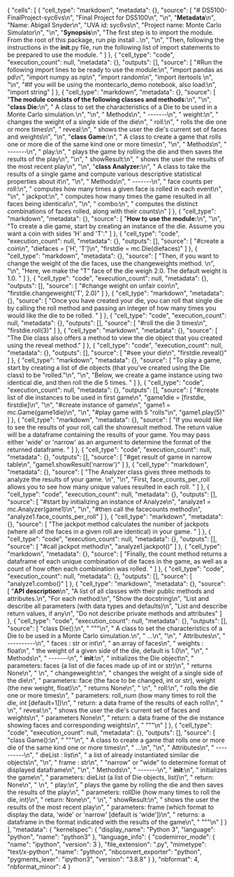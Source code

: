 {
 "cells": [
  {
   "cell_type": "markdown",
   "metadata": {},
   "source": [
    "# DS5100-FinalProject-syc6vs\n",
    "Final Project for DS5100\n",
    "\n",
    "**Metadata**\n",
    "Name: Abigail Snyder\n",
    "UVA id: syc6vs\n",
    "Project name: Monte Carlo Simulator\n",
    "\n",
    "**Synopsis**\n",
    "The first step is to import the module. From the root of this package, run pip install ..\n",
    "\n",
    "Then, following the instructions in the __init__.py file, run the following list of import statements to be prepared to use the module. "
   ]
  },
  {
   "cell_type": "code",
   "execution_count": null,
   "metadata": {},
   "outputs": [],
   "source": [
    "#Run the following import lines to be ready to use the module:\n",
    "import pandas as pd\n",
    "import numpy as np\n",
    "import random\n",
    "import itertools \n",
    "\n",
    "#If you will be using the montecarlo_demo notebook, also load:\n",
    "import string"
   ]
  },
  {
   "cell_type": "markdown",
   "metadata": {},
   "source": [
    "**The module consists of the following classes and methods:**\n",
    "\n",
    "****class Die:****\n",
    "    A class to set the characteristics of a Die to be used in a Monte Carlo simulation.\n",
    "\n",
    "    Methods\n",
    "    -------\n",
    "    weight:\n",
    "        changes the weight of a single side of the die\n",
    "    roll:\n",
    "        rolls the die one or more times\n",
    "    reveal:\n",
    "        shows the user the die's current set of faces and weights\n",
    "\n",
    "****class Game:****\n",
    "    A class to create a game that rolls one or more die of the same kind one or more times\n",
    "\n",
    "    Methods\n",
    "    -------\n",
    "    play:\n",
    "        plays the game by rolling the die and then saves the results of the play\n",
    "\n",
    "    showResult:\n",
    "        shows the user the results of the most recent play\n",
    "\n",
    "****class Analyzer:****\n",
    "    A class to take the results of a single game and compute various descriptive statistical properties about it\n",
    "\n",
    "    Methods\n",
    "    -------\n",
    "    face counts per roll:\n",
    "        computes how many times a given face is rolled in each event\n",
    "\n",
    "    jackpot:\n",
    "        computes how many times the game resulted in all faces being identical\n",
    "\n",
    "    combo:\n",
    "        computes the distinct combinations of faces rolled, along with their counts\n"
   ]
  },
  {
   "cell_type": "markdown",
   "metadata": {},
   "source": [
    "**How to use the module:**\n",
    "\n",
    "To create a die game, start by creating an instance of the die. Assume you want a coin with sides 'H' and 'T':"
   ]
  },
  {
   "cell_type": "code",
   "execution_count": null,
   "metadata": {},
   "outputs": [],
   "source": [
    "#create a coin\n",
    "diefaces = ['H', 'T']\n",
    "firstdie = mc.Die(diefaces)"
   ]
  },
  {
   "cell_type": "markdown",
   "metadata": {},
   "source": [
    "Then, if you want to change the weight of the die faces, use the changeweights method. \n",
    "\n",
    "Here, we make the \"T\" face of the die weigh 2.0. The default weight is 1.0. "
   ]
  },
  {
   "cell_type": "code",
   "execution_count": null,
   "metadata": {},
   "outputs": [],
   "source": [
    "#change weight on unfair coin\n",
    "firstdie.changeweight('T', 2.0)"
   ]
  },
  {
   "cell_type": "markdown",
   "metadata": {},
   "source": [
    "Once you have created your die, you can roll that single die by calling the roll method and passing an integer of how many times you would like the die to be rolled. "
   ]
  },
  {
   "cell_type": "code",
   "execution_count": null,
   "metadata": {},
   "outputs": [],
   "source": [
    "#roll the die 3 times\n",
    "firstdie.roll(3)"
   ]
  },
  {
   "cell_type": "markdown",
   "metadata": {},
   "source": [
    "The Die class also offers a method to view the die object that you created using the reveal method."
   ]
  },
  {
   "cell_type": "code",
   "execution_count": null,
   "metadata": {},
   "outputs": [],
   "source": [
    "#see your die\n",
    "firstdie.reveal()"
   ]
  },
  {
   "cell_type": "markdown",
   "metadata": {},
   "source": [
    "To play a game, start by creating a list of die objects (that you've created using the Die class) to be \"rolled.\"\n",
    "\n",
    "Below, we create a game instance using two identical die, and then roll the die 5 times. "
   ]
  },
  {
   "cell_type": "code",
   "execution_count": null,
   "metadata": {},
   "outputs": [],
   "source": [
    "#create list of die instances to be used in first game\n",
    "game1die = [firstdie, firstdie]\n",
    "\n",
    "#create instance of game\n",
    "game1 = mc.Game(game1die)\n",
    "\n",
    "#play game with 5 \"rolls\"\n",
    "game1.play(5)"
   ]
  },
  {
   "cell_type": "markdown",
   "metadata": {},
   "source": [
    "If you would like to see the results of your roll, call the showresult method. The return value will be a dataframe containing the results of your game. You may pass either 'wide' or 'narrow' as an argument to determine the format of the returned dataframe. "
   ]
  },
  {
   "cell_type": "code",
   "execution_count": null,
   "metadata": {},
   "outputs": [],
   "source": [
    "#get result of game in narrow table\n",
    "game1.showResult('narrow')"
   ]
  },
  {
   "cell_type": "markdown",
   "metadata": {},
   "source": [
    "The Analyzer class gives three methods to analyze the results of your game. \n",
    "\n",
    "First, face_counts_per_roll allows you to see how many unique values resulted in each roll. "
   ]
  },
  {
   "cell_type": "code",
   "execution_count": null,
   "metadata": {},
   "outputs": [],
   "source": [
    "#start by initializing an instance of Analyze\n",
    "analyze1 = mc.Analyzer(game1)\n",
    "\n",
    "#then call the facecounts method\n",
    "analyze1.face_counts_per_roll"
   ]
  },
  {
   "cell_type": "markdown",
   "metadata": {},
   "source": [
    "The jackpot method calculates the number of jackpots (where all of the faces in a given roll are identical) in your game. "
   ]
  },
  {
   "cell_type": "code",
   "execution_count": null,
   "metadata": {},
   "outputs": [],
   "source": [
    "#call jackpot method\n",
    "analyze1.jackpot()"
   ]
  },
  {
   "cell_type": "markdown",
   "metadata": {},
   "source": [
    "Finally, the count method returns a dataframe of each unique combination of die faces in the game, as well as a count of how often each combination was rolled. "
   ]
  },
  {
   "cell_type": "code",
   "execution_count": null,
   "metadata": {},
   "outputs": [],
   "source": [
    "analyze1.combo()"
   ]
  },
  {
   "cell_type": "markdown",
   "metadata": {},
   "source": [
    "**API description**\n",
    "A list of all classes with their public methods and attributes.\n",
    "For each method:\n",
    "Show the docstring\n",
    "List and describe all parameters (with data types and defaults)\n",
    "List and describe return values, if any\n",
    "Do not describe private methods and attributes"
   ]
  },
  {
   "cell_type": "code",
   "execution_count": null,
   "metadata": {},
   "outputs": [],
   "source": [
    "class Die():\n",
    "    \"\"\"\n",
    "    A class to set the characteristics of a Die to be used in a Monte Carlo simulation.\n",
    "    ...\n",
    "\n",
    "    Attributes\n",
    "    ----------\n",
    "    faces : str or int\n",
    "        an array of faces\n",
    "    weights : float\n",
    "        the weight of a given side of the die, default is 1.0\n",
    "\n",
    "    Methods\n",
    "    -------\n",
    "    __init__:\n",
    "        initializes the Die object\n",
    "        parameters: faces (a list of die faces made up of int or str)\n",
    "        returns None\n",
    "    \n",
    "    changeweight:\n",
    "        changes the weight of a single side of the die\n",
    "        parameters: face (the face to be changed, int or str), weight (the new weight, float)\n",
    "        returns None\n",
    "        \n",
    "    roll:\n",
    "        rolls the die one or more times\n",
    "        parameters: roll_num (how many times to roll the die, int [default=1])\n",
    "        return: a data frame of the results of each roll\n",
    "        \n",
    "    reveal:\n",
    "        shows the user the die's current set of faces and weights\n",
    "        parameters None\n",
    "        return: a data frame of the die instance showing faces and corresponding weights\n",
    "    \"\"\"\n"
   ]
  },
  {
   "cell_type": "code",
   "execution_count": null,
   "metadata": {},
   "outputs": [],
   "source": [
    "class Game():\n",
    "    \"\"\"\n",
    "    A class to create a game that rolls one or more die of the same kind one or more times\n",
    "    ...\n",
    "\n",
    "    Attributes\n",
    "    ----------\n",
    "    dieList : list\n",
    "        a list of already instantiated similar die objects\n",
    "\n",
    "    frame : str\n",
    "        \"narrow\" or \"wide\" to determine format of displayed dataframe\n",
    "\n",
    "    Methods\n",
    "    -------\n",
    "    __init__:\n",
    "        initializes the game\n",
    "        parameters: dieList (a list of Die objects, list)\n",
    "        return: None\n",
    "    \n",
    "    play:\n",
    "        plays the game by rolling the die and then saves the results of the play\n",
    "        parameters: rollDie (how many times to roll the die, int)\n",
    "        return: None\n",
    "        \n",
    "    showResult:\n",
    "        shows the user the results of the most recent play\n",
    "        parameters: frame (which format to display the data, 'wide' or 'narrow' [default is 'wide'])\n",
    "        returns: a dataframe in the format indicated with the results of the game\n",
    "    \"\"\"\n"
   ]
  }
 ],
 "metadata": {
  "kernelspec": {
   "display_name": "Python 3",
   "language": "python",
   "name": "python3"
  },
  "language_info": {
   "codemirror_mode": {
    "name": "ipython",
    "version": 3
   },
   "file_extension": ".py",
   "mimetype": "text/x-python",
   "name": "python",
   "nbconvert_exporter": "python",
   "pygments_lexer": "ipython3",
   "version": "3.8.8"
  }
 },
 "nbformat": 4,
 "nbformat_minor": 4
}
